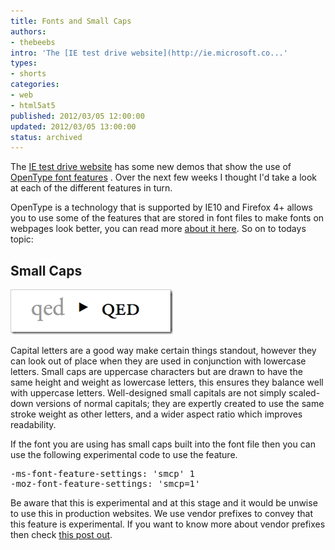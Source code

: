 ```yaml
---
title: Fonts and Small Caps
authors:
- thebeebs
intro: 'The [IE test drive website](http://ie.microsoft.co...'
types:
- shorts
categories:
- web
- html5at5
published: 2012/03/05 12:00:00
updated: 2012/03/05 13:00:00
status: archived
---
```


The [IE test drive website](http://ie.microsoft.com/testdrive/Graphics/OpenType/) has some new demos that show the use of [OpenType font features](http://www.w3.org/TR/css3-fonts/#propdef-font-variant-ligatures) . Over the next few weeks I thought I'd take a look at each of the different features in turn.

OpenType is a technology that is supported by IE10 and Firefox 4+ allows you to use some of the features that are stored in font files to make fonts on webpages look better, you can read more [about it here](http://blogs.msdn.com/b/ie/archive/2012/01/09/css-corner-using-the-whole-font.aspx). So on to todays topic:

## Small Caps

[![An example of small caps](images/1411.smcp_thumb.png "An example of small caps")](https://msdnshared.blob.core.windows.net/media/MSDNBlogsFS/prod.evol.blogs.msdn.com/CommunityServer.Blogs.Components.WeblogFiles/00/00/01/38/93/metablogapi/7271.smcp_2.png)

Capital letters are a good way make certain things standout, however they can look out of place when they are used in conjunction with lowercase letters. Small caps are uppercase characters but are drawn to have the same height and weight as lowercase letters, this ensures they balance well with uppercase letters. Well-designed small capitals are not simply scaled-down versions of normal capitals; they are expertly created to use the same stroke weight as other letters, and a wider aspect ratio which improves readability.

If the font you are using has small caps built into the font file then you can use the following experimental code to use the feature. 

   <div style="padding-bottom: 0px; margin: 0px; padding-left: 0px; padding-right: 0px; display: inline; float: none; padding-top: 0px" id="scid:f32c3428-b7e9-4f15-a8ea-c502c7ff2e88:c81ee32f-e030-459c-beba-da88f2bf0947" class="wlWriterEditableSmartContent"><pre class="brush: html;">-ms-font-feature-settings: 'smcp' 1
-moz-font-feature-settings: 'smcp=1'</pre></div>

Be aware that this is experimental and at this stage and it would be unwise to use this in production websites. We use vendor prefixes to convey that this feature is experimental. If you want to know more about vendor prefixes then check [this post out](http://blogs.msdn.com/b/thebeebs/archive/2012/02/20/are-you-developing-for-all-browsers-or-just-your-favourite.aspx).